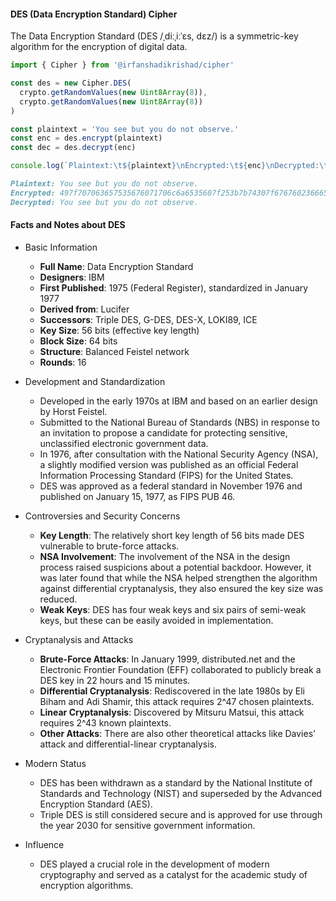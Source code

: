 #### DES (Data Encryption Standard) Cipher

The Data Encryption Standard (DES /ˌdiːˌiːˈɛs, dɛz/) is a symmetric-key algorithm for the encryption of digital data.

```ts
import { Cipher } from '@irfanshadikrishad/cipher'

const des = new Cipher.DES(
  crypto.getRandomValues(new Uint8Array(8)),
  crypto.getRandomValues(new Uint8Array(8))
)

const plaintext = 'You see but you do not observe.'
const enc = des.encrypt(plaintext)
const dec = des.decrypt(enc)

console.log(`Plaintext:\t${plaintext}\nEncrypted:\t${enc}\nDecrypted:\t${dec}`)
```

```markdown
Plaintext: You see but you do not observe.
Encrypted: 497f707063657535676071706c6a6535607f253b7b74307f6767602366653b04
Decrypted: You see but you do not observe.
```

#### Facts and Notes about DES

- Basic Information
  - **Full Name**: Data Encryption Standard
  - **Designers**: IBM
  - **First Published**: 1975 (Federal Register), standardized in January 1977
  - **Derived from**: Lucifer
  - **Successors**: Triple DES, G-DES, DES-X, LOKI89, ICE
  - **Key Size**: 56 bits (effective key length)
  - **Block Size**: 64 bits
  - **Structure**: Balanced Feistel network
  - **Rounds**: 16

- Development and Standardization
  - Developed in the early 1970s at IBM and based on an earlier design by Horst Feistel.
  - Submitted to the National Bureau of Standards (NBS) in response to an invitation to propose a candidate for protecting sensitive, unclassified electronic government data.
  - In 1976, after consultation with the National Security Agency (NSA), a slightly modified version was published as an official Federal Information Processing Standard (FIPS) for the United States.
  - DES was approved as a federal standard in November 1976 and published on January 15, 1977, as FIPS PUB 46.

- Controversies and Security Concerns
  - **Key Length**: The relatively short key length of 56 bits made DES vulnerable to brute-force attacks.
  - **NSA Involvement**: The involvement of the NSA in the design process raised suspicions about a potential backdoor. However, it was later found that while the NSA helped strengthen the algorithm against differential cryptanalysis, they also ensured the key size was reduced.
  - **Weak Keys**: DES has four weak keys and six pairs of semi-weak keys, but these can be easily avoided in implementation.

- Cryptanalysis and Attacks
  - **Brute-Force Attacks**: In January 1999, distributed.net and the Electronic Frontier Foundation (EFF) collaborated to publicly break a DES key in 22 hours and 15 minutes.
  - **Differential Cryptanalysis**: Rediscovered in the late 1980s by Eli Biham and Adi Shamir, this attack requires 2^47 chosen plaintexts.
  - **Linear Cryptanalysis**: Discovered by Mitsuru Matsui, this attack requires 2^43 known plaintexts.
  - **Other Attacks**: There are also other theoretical attacks like Davies' attack and differential-linear cryptanalysis.

- Modern Status
  - DES has been withdrawn as a standard by the National Institute of Standards and Technology (NIST) and superseded by the Advanced Encryption Standard (AES).
  - Triple DES is still considered secure and is approved for use through the year 2030 for sensitive government information.

- Influence
  - DES played a crucial role in the development of modern cryptography and served as a catalyst for the academic study of encryption algorithms.
